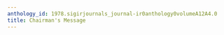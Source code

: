 ```yaml
---
anthology_id: 1978.sigirjournals_journal-ir0anthology0volumeA12A4.0
title: Chairman's Message
---
```

